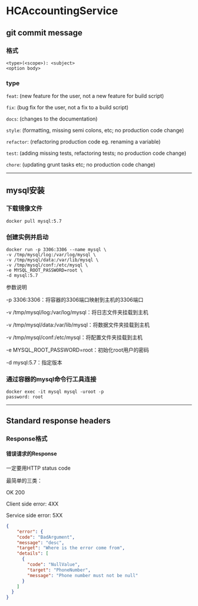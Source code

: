 # HCAccountingService

## git commit message
### 格式
```
<type>(<scope>): <subject>
<option body>
```
### type
`feat`: (new feature for the user, not a new feature for build script)

`fix`: (bug fix for the user, not a fix to a build script)

`docs`: (changes to the documentation)

`style`: (formatting, missing semi colons, etc; no production code change)

`refactor`: (refactoring production code eg. renaming a variable)

`test`: (adding missing tests, refactoring tests; no production code change)

`chore`: (updating grunt tasks etc; no production code change)

------

## mysql安装

### 下载镜像文件

```
docker pull mysql:5.7
```

### 创建实例并启动

```
docker run -p 3306:3306 --name mysql \
-v /tmp/mysql/log:/var/log/mysql \
-v /tmp/mysql/data:/var/lib/mysql \
-v /tmp/mysql/conf:/etc/mysql \
-e MYSQL_ROOT_PASSWORD=root \
-d mysql:5.7
```

参数说明

-p 3306:3306：将容器的3306端口映射到主机的3306端口

-v /tmp/mysql/log:/var/log/mysql：将日志文件夹挂载到主机

-v /tmp/mysql/data:/var/lib/mysql：将数据文件夹挂载到主机

-v /tmp/mysql/conf:/etc/mysql：将配置文件夹挂载到主机

-e MYSQL_ROOT_PASSWORD=root：初始化root用户的密码

-d mysql:5.7：指定版本

### 通过容器的mysql命令行工具连接

```
docker exec -it mysql mysql -uroot -p
password: root
```

------

## Standard response headers

### Response格式

#### 错误请求的Response

一定要用HTTP status code

最简单的三类：

OK 200

Client side error: 4XX

Service side error: 5XX

```json
{
	"error": {
    "code": "BadArgument",
    "message": "desc",
    "target": "Where is the error come from",
    "details": [
      {
        "code": "NullValue",
        "target": "PhoneNumber",
        "message": "Phone number must not be null"
      }
    ]
  }
}
```

